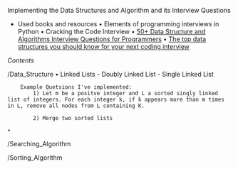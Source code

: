 
Implementing the Data Structures and Algorithm and its Interview Questions

- Used books and resources
    • Elements of programming interviews in Python
    • Cracking the Code Interview
    • [50+ Data Structure and Algorithms Interview Questions for Programmers](https://hackernoon.com/50-data-structure-and-algorithms-interview-questions-for-programmers-b4b1ac61f5b0)
    • [The top data structures you should know for your next coding interview](https://medium.freecodecamp.org/the-top-data-structures-you-should-know-for-your-next-coding-interview-36af0831f5e3)



*Contents*

/Data_Structure
    • Linked Lists
        - Doubly Linked List
        - Single Linked List

        Example Quetsions I've implemented:
            1) Let m be a positve integer and L a sorted singly linked list of integers. For each integer k, if k appears more than m times in L, remove all nodes from L containing K.

            2) Merge two sorted lists

    •

/Searching_Algorithm


/Sorting_Algorithm
